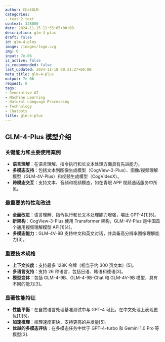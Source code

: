 ```yaml
---
author: ChatGLM
categories:
- text 2 text
context: 128000
date: 2024-11-15 12:53:05+00:00
description: glm-4-plus
draft: false
id: glm-4-plus
image: /images/logo.svg
img: 0
input: 7e-06
is_active: false
is_recommended: false
last_updated: 2024-11-18 00:21:27+00:00
meta_title: glm-4-plus
output: 7e-06
request: 0
tags:
- Generative AI
- Machine Learning
- Natural Language Processing
- Technology
- Chatbots
title: glm-4-plus
---
```







## GLM-4-Plus 模型介绍

### 关键能力和主要使用案例
- **语言理解**：在语言理解、指令执行和长文本处理方面具有先进能力。
- **多模态支持**：包括文本到图像生成模型（CogView-3-Plus）、图像/视频理解模型（GLM-4V-Plus）和视频生成模型（CogVideoX）。
- **跨模态交互**：支持文本、音频和视频模态，如在青眼 APP 视频通话服务中所见。

### 最重要的特性和改进
- **全面改进**：语言理解、指令执行和长文本处理能力增强，堪比 GPT-4[1][5]。
- **新架构**：CogView-3-Plus 使用 Transformer 架构，GLM-4V-Plus 是中国首个通用视频理解模型 API[1][4]。
- **多模态能力**：GLM-4V-9B 支持中文和英文对话，并具备高分辨率图像理解能力[3]。

### 重要技术规格
- **上下文长度**：支持最多 128K 令牌（相当于约 300 页文本）[5]。
- **多语言支持**：支持 26 种语言，包括日语、韩语和德语[3]。
- **模型变体**：包括 GLM-4-9B、GLM-4-9B-Chat 和 GLM-4V-9B 模型，具有不同的能力[3]。

### 显著性能特征
- **性能平衡**：在自然语言处理基准测试中与 GPT-4 可比，在中文处理上表现更优[1][5]。
- **加速推理**：推理速度更快，支持更高的并发量[5]。
- **优越的多模态评估**：在多模态任务中优于 GPT-4-turbo 和 Gemini 1.0 Pro 等模型[3].


